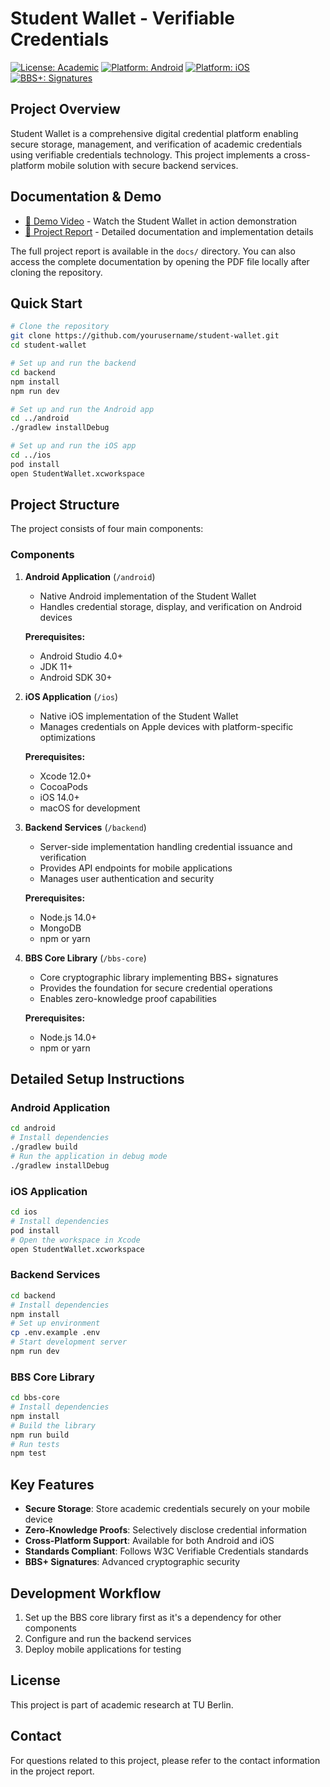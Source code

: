 # Student Wallet - Verifiable Credentials

[![License: Academic](https://img.shields.io/badge/License-Academic-blue.svg)](https://shields.io/)
[![Platform: Android](https://img.shields.io/badge/Platform-Android-brightgreen.svg)](https://shields.io/)
[![Platform: iOS](https://img.shields.io/badge/Platform-iOS-lightgray.svg)](https://shields.io/)
[![BBS+: Signatures](https://img.shields.io/badge/BBS+-Signatures-orange.svg)](https://shields.io/)

## Project Overview

Student Wallet is a comprehensive digital credential platform enabling secure storage, management, and verification of academic credentials using verifiable credentials technology. This project implements a cross-platform mobile solution with secure backend services.

## Documentation & Demo

- [📱 Demo Video](https://tubcloud.tu-berlin.de/s/NWB76D3fynL6qAB) - Watch the Student Wallet in action demonstration
- [📄 Project Report](docs/Mobile_Wallet-Final_Report.pdf) - Detailed documentation and implementation details
  
The full project report is available in the `docs/` directory. You can also access the complete documentation by opening the PDF file locally after cloning the repository.

## Quick Start

```bash
# Clone the repository
git clone https://github.com/yourusername/student-wallet.git
cd student-wallet

# Set up and run the backend
cd backend
npm install
npm run dev

# Set up and run the Android app
cd ../android
./gradlew installDebug

# Set up and run the iOS app
cd ../ios
pod install
open StudentWallet.xcworkspace
```

## Project Structure

The project consists of four main components:

### Components

1. **Android Application** (`/android`)
   - Native Android implementation of the Student Wallet
   - Handles credential storage, display, and verification on Android devices
   
   **Prerequisites:**
   - Android Studio 4.0+
   - JDK 11+
   - Android SDK 30+

2. **iOS Application** (`/ios`)
   - Native iOS implementation of the Student Wallet
   - Manages credentials on Apple devices with platform-specific optimizations
   
   **Prerequisites:**
   - Xcode 12.0+
   - CocoaPods
   - iOS 14.0+
   - macOS for development

3. **Backend Services** (`/backend`)
   - Server-side implementation handling credential issuance and verification
   - Provides API endpoints for mobile applications
   - Manages user authentication and security
   
   **Prerequisites:**
   - Node.js 14.0+
   - MongoDB
   - npm or yarn

4. **BBS Core Library** (`/bbs-core`)
   - Core cryptographic library implementing BBS+ signatures
   - Provides the foundation for secure credential operations
   - Enables zero-knowledge proof capabilities
   
   **Prerequisites:**
   - Node.js 14.0+
   - npm or yarn

## Detailed Setup Instructions

### Android Application

```bash
cd android
# Install dependencies
./gradlew build
# Run the application in debug mode
./gradlew installDebug
```

### iOS Application

```bash
cd ios
# Install dependencies
pod install
# Open the workspace in Xcode
open StudentWallet.xcworkspace
```

### Backend Services

```bash
cd backend
# Install dependencies
npm install
# Set up environment
cp .env.example .env
# Start development server
npm run dev
```

### BBS Core Library

```bash
cd bbs-core
# Install dependencies
npm install
# Build the library
npm run build
# Run tests
npm test
```

## Key Features

- **Secure Storage**: Store academic credentials securely on your mobile device
- **Zero-Knowledge Proofs**: Selectively disclose credential information
- **Cross-Platform Support**: Available for both Android and iOS
- **Standards Compliant**: Follows W3C Verifiable Credentials standards
- **BBS+ Signatures**: Advanced cryptographic security

## Development Workflow

1. Set up the BBS core library first as it's a dependency for other components
2. Configure and run the backend services
3. Deploy mobile applications for testing

## License

This project is part of academic research at TU Berlin.

## Contact

For questions related to this project, please refer to the contact information in the project report.
